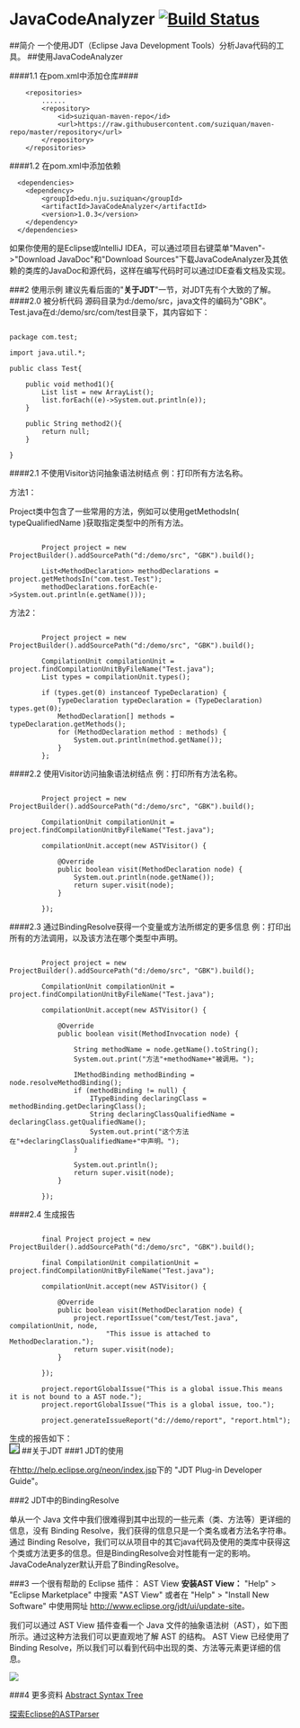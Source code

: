 # JavaCodeAnalyzer [![Build Status](https://travis-ci.org/SuZiquan/JavaCodeAnalyzer.svg?branch=master)](https://travis-ci.org/SuZiquan/JavaCodeAnalyzer)
##简介
一个使用JDT（Eclipse Java Development Tools）分析Java代码的工具。
##使用JavaCodeAnalyzer

####1.1 在pom.xml中添加仓库####

		<repositories>
			......
			<repository>
				<id>suziquan-maven-repo</id>
				<url>https://raw.githubusercontent.com/suziquan/maven-repo/master/repository</url>
			</repository>
		</repositories>

####1.2 在pom.xml中添加依赖  

	  <dependencies>
	  	<dependency>
	  		<groupId>edu.nju.suziquan</groupId>
	  		<artifactId>JavaCodeAnalyzer</artifactId>
	  		<version>1.0.3</version>
	  	</dependency>
	  </dependencies>
	  
如果你使用的是Eclipse或IntelliJ IDEA，可以通过项目右键菜单"Maven"->"Download JavaDoc"和"Download Sources"下载JavaCodeAnalyzer及其依赖的类库的JavaDoc和源代码，这样在编写代码时可以通过IDE查看文档及实现。

###2 使用示例
建议先看后面的"<strong>关于JDT</strong>"一节，对JDT先有个大致的了解。
####2.0 被分析代码
源码目录为d:/demo/src，java文件的编码为"GBK"。Test.java在d:/demo/src/com/test目录下，其内容如下：
<pre><code>
package com.test;

import java.util.*;

public class Test{
	
	public void method1(){
		List list = new ArrayList();
		list.forEach((e)->System.out.println(e));
	}
	
	public String method2(){
		return null;
	}
	
}</code></pre>
####2.1 不使用Visitor访问抽象语法树结点
例：打印所有方法名称。

方法1：

Project类中包含了一些常用的方法，例如可以使用getMethodsIn( typeQualifiedName )获取指定类型中的所有方法。
<pre><code>			
		Project project = new ProjectBuilder().addSourcePath("d:/demo/src", "GBK").build();

		List&lt;MethodDeclaration&gt; methodDeclarations = project.getMethodsIn("com.test.Test");
		methodDeclarations.forEach(e->System.out.println(e.getName()));
</code></pre>
方法2：
<pre><code>			
		Project project = new ProjectBuilder().addSourcePath("d:/demo/src", "GBK").build();

		CompilationUnit compilationUnit = project.findCompilationUnitByFileName("Test.java");
		List types = compilationUnit.types();

		if (types.get(0) instanceof TypeDeclaration) {
			TypeDeclaration typeDeclaration = (TypeDeclaration) types.get(0);
			MethodDeclaration[] methods = typeDeclaration.getMethods();
			for (MethodDeclaration method : methods) {
				System.out.println(method.getName());
			}
		};
</code></pre>

####2.2 使用Visitor访问抽象语法树结点
例：打印所有方法名称。
<pre><code>			
		Project project = new ProjectBuilder().addSourcePath("d:/demo/src", "GBK").build();

		CompilationUnit compilationUnit = project.findCompilationUnitByFileName("Test.java");
		
		compilationUnit.accept(new ASTVisitor() {

			@Override
			public boolean visit(MethodDeclaration node) {
				System.out.println(node.getName());
				return super.visit(node);
			}
			
		});
</code></pre>
####2.3 通过BindingResolve获得一个变量或方法所绑定的更多信息
例：打印出所有的方法调用，以及该方法在哪个类型中声明。
<pre><code>			
		Project project = new ProjectBuilder().addSourcePath("d:/demo/src", "GBK").build();

		CompilationUnit compilationUnit = project.findCompilationUnitByFileName("Test.java");
		
		compilationUnit.accept(new ASTVisitor() {

			@Override
			public boolean visit(MethodInvocation node) {
				
				String methodName = node.getName().toString();
				System.out.print("方法"+methodName+"被调用。");

				IMethodBinding methodBinding = node.resolveMethodBinding();
				if (methodBinding != null) {
					ITypeBinding declaringClass = methodBinding.getDeclaringClass();
					String declaringClassQualifiedName = declaringClass.getQualifiedName();
					System.out.print("这个方法在"+declaringClassQualifiedName+"中声明。");
				}

				System.out.println();				
				return super.visit(node);
			}
			
		});
</code></pre>
####2.4 生成报告
<pre><code>			
		final Project project = new ProjectBuilder().addSourcePath("d:/demo/src", "GBK").build();

		final CompilationUnit compilationUnit = project.findCompilationUnitByFileName("Test.java");
		
		compilationUnit.accept(new ASTVisitor() {

			@Override
			public boolean visit(MethodDeclaration node) {
				project.reportIssue("com/test/Test.java", compilationUnit, node,
						"This issue is attached to MethodDeclaration.");
				return super.visit(node);
			}
			
		});
		
		project.reportGlobalIssue("This is a global issue.This means it is not bound to a AST node.");
		project.reportGlobalIssue("This is a global issue, too.");
		
		project.generateIssueReport("d://demo/report", "report.html");
</code></pre>
生成的报告如下：
<br/>
 <img src="/md-res/report.png"  style="border:1px solid #000"/>
##关于JDT
###1 JDT的使用

在<a href="http://help.eclipse.org/neon/index.jsp">http://help.eclipse.org/neon/index.jsp</a>下的 "JDT Plug-in Developer Guide"。

###2 JDT中的BindingResolve

单从一个 Java 文件中我们很难得到其中出现的一些元素（类、方法等）更详细的信息，没有 Binding Resolve，我们获得的信息只是一个类名或者方法名字符串。通过 Binding Resolve，我们可以从项目中的其它java代码及使用的类库中获得这个类或方法更多的信息。但是BindingResolve会对性能有一定的影响。JavaCodeAnalyzer默认开启了BindingResolve。

###3 一个很有帮助的 Eclipse 插件： AST View
<strong>安装AST View：</strong>
 "Help" > "Eclipse Marketplace" 中搜索 "AST View" 或者在 "Help" > "Install New Software" 中使用网址 <a>http://www.eclipse.org/jdt/ui/update-site</a>。

我们可以通过 AST View 插件查看一个 Java 文件的抽象语法树（AST），如下图所示。通过这种方法我们可以更直观地了解 AST 的结构。 AST View 已经使用了
Binding Resolve，所以我们可以看到代码中出现的类、方法等元素更详细的信息。

![](/md-res/astview.png) 

###4 更多资料
<a href="http://www.eclipse.org/articles/article.php?file=Article-JavaCodeManipulation_AST/index.html ">Abstract Syntax Tree</a>

<a href="http://www.ibm.com/developerworks/cn/opensource/os-ast/index.html">探索Eclipse的ASTParser</a>